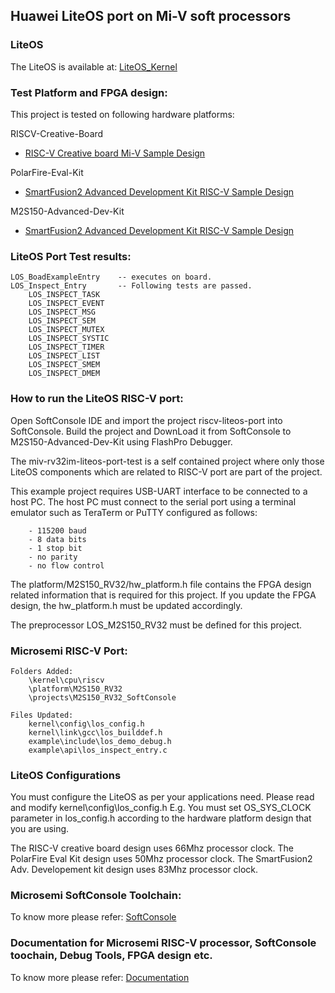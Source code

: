 ## Huawei LiteOS port on Mi-V soft processors

### LiteOS
The LiteOS is available at: [LiteOS_Kernel](https://github.com/LITEOS/LiteOS_Kernel)
    
### Test Platform and FPGA design:
This project is tested on following hardware platforms:

RISCV-Creative-Board
- [RISC-V Creative board Mi-V Sample Design](https://github.com/RISCV-on-Microsemi-FPGA/RISC-V-Creative-Board/Programming_The_Target_Device/PROC_SUBSYSTEM_MIV_RV32IMA_BaseDesign)

PolarFire-Eval-Kit
- [SmartFusion2 Advanced Development Kit RISC-V Sample Design](https://github.com/RISCV-on-Microsemi-FPGA/PolarFire-Eval-Kit/Programming_The_Target_Device\MIV_RV32IMA_L1_AHB_BaseDesign)

M2S150-Advanced-Dev-Kit
- [SmartFusion2 Advanced Development Kit RISC-V Sample Design](https://github.com/RISCV-on-Microsemi-FPGA/M2S150-Advanced-Dev-Kit/Programming_The_Target_Device/PROC_SUBSYSTEM_BaseDesign)

### LiteOS Port Test results:
    LOS_BoadExampleEntry    -- executes on board.
    LOS_Inspect_Entry       -- Following tests are passed.
        LOS_INSPECT_TASK
        LOS_INSPECT_EVENT
        LOS_INSPECT_MSG
        LOS_INSPECT_SEM
        LOS_INSPECT_MUTEX
        LOS_INSPECT_SYSTIC
        LOS_INSPECT_TIMER
        LOS_INSPECT_LIST
        LOS_INSPECT_SMEM
        LOS_INSPECT_DMEM

### How to run the LiteOS RISC-V port:
Open SoftConsole IDE and import the project riscv-liteos-port into SoftConsole. 
Build the project and DownLoad it from SoftConsole to M2S150-Advanced-Dev-Kit using FlashPro Debugger.

The miv-rv32im-liteos-port-test is a self contained project where only those LiteOS components 
which are related to RISC-V port are part of the project.
    
This example project requires USB-UART interface to be connected to a host PC. 
The host PC must connect to the serial port using a terminal emulator such as 
TeraTerm or PuTTY configured as follows:
    
        - 115200 baud
        - 8 data bits
        - 1 stop bit
        - no parity
        - no flow control
    
The platform/M2S150_RV32/hw_platform.h file contains the FPGA design related information
that is required for this project. If you update the FPGA design, the hw_platform.h 
must be updated accordingly.
    
The preprocessor LOS_M2S150_RV32 must be defined for this project.
     
### Microsemi RISC-V Port:
    Folders Added:
        \kernel\cpu\riscv
        \platform\M2S150_RV32
        \projects\M2S150_RV32_SoftConsole

    Files Updated:
        kernel\config\los_config.h
        kernel\link\gcc\los_builddef.h
        example\include\los_demo_debug.h
        example\api\los_inspect_entry.c

### LiteOS Configurations
You must configure the LiteOS as per your applications need. Please read and modify kernel\config\los_config.h
E.g. You must set OS_SYS_CLOCK parameter in los_config.h according to the hardware platform 
design that you are using. 

The RISC-V creative board design uses 66Mhz processor clock. The PolarFire Eval Kit design uses 50Mhz processor clock. The SmartFusion2 Adv. Developement kit design uses 83Mhz processor clock.

### Microsemi SoftConsole Toolchain:
To know more please refer: [SoftConsole](https://github.com/RISCV-on-Microsemi-FPGA/SoftConsole)

### Documentation for Microsemi RISC-V processor, SoftConsole toochain, Debug Tools, FPGA design etc.
To know more please refer: [Documentation](https://github.com/RISCV-on-Microsemi-FPGA/Documentation)
    
